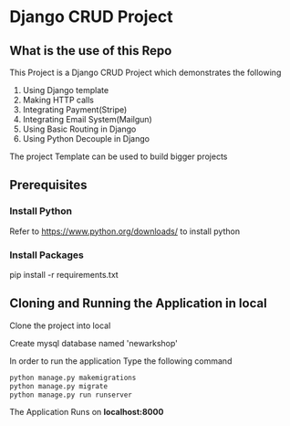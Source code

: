 # Django CRUD Project

## What is the use of this Repo

This Project is a Django CRUD Project which demonstrates the following
1. Using Django template
2. Making HTTP calls
3. Integrating Payment(Stripe)
4. Integrating Email System(Mailgun)
5. Using Basic Routing in Django
6. Using Python Decouple in Django

The project Template can be used to build bigger projects

## Prerequisites

### Install Python
Refer to https://www.python.org/downloads/ to install python

### Install Packages
pip install -r requirements.txt

## Cloning and Running the Application in local
Clone the project into local

Create mysql database named 'newarkshop'

In order to run the application Type the following command
```bash
python manage.py makemigrations
python manage.py migrate
python manage.py run runserver
```

The Application Runs on **localhost:8000**